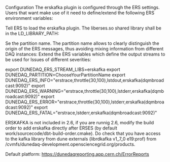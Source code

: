 Configuration
The erskafka plugin is configured through the ERS settings. Users that want make use of it need to define/extend the following ERS environment variables:

Tell ERS to load the erskafka plugin. The liberses.so shared library shall be in the LD_LIBRARY_PATH:

Se the partition name. The partition name allows to clearly distinguish the origin of the ERS messages, thus avoiding mixing information from different DAQ instances:
Extend the ERS variables which define the output streams to be used for Issues of different severities:

export DUNEDAQ_ERS_STREAM_LIBS=erskafka
export DUNEDAQ_PARTITION=ChooseYourPartitionName
export DUNEDAQ_ERS_INFO="erstrace,throttle(30,100),lstdout,erskafka(dqmbroadcast:9092)"
export DUNEDAQ_ERS_WARNING="erstrace,throttle(30,100),lstderr,erskafka(dqmbroadcast:9092)"
export DUNEDAQ_ERS_ERROR="erstrace,throttle(30,100),lstderr,erskafka(dqmbroadcast:9092)"
export DUNEDAQ_ERS_FATAL="erstrace,lstderr,erskafka(dqmbroadcast:9092)"

ERSKAFKA is not included in 2.6, if you are runnig 2.6, modify the build order to add erskafka directly after ERSES (by default work/sourcecode/dbt-build-order.cmake). Do check that you have access to the kafka library from dune externals (librdkafka        v1_7_0       e19:prof) from /cvmfs/dunedaq-development.opensciencegrid.org/products.

Default platform: https://dunedaqreporting.app.cern.ch/ErrorReports

